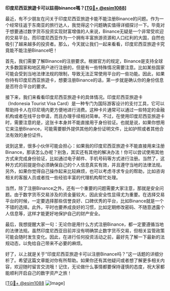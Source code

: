 **印度尼西亚旅遊卡可以註冊binance嗎？[[TG💪+ @esim1088](https://t.me/s/esim1088)]**

最近，有不少朋友在问关于印度尼西亚旅遊卡能不能注册Binance的问题。作为一个经常往返于东南亚的旅行达人，我觉得这个问题确实值得详细探讨一下。毕竟对于想要通过数字货币投资实现财富增值的人来说，Binance无疑是一个非常受欢迎的交易平台。而印度尼西亚作为一个拥有丰富旅游资源和人口红利的大国，自然也吸引了越来越多的投资者。那么，今天就让我们一起来看看，印度尼西亚旅遊卡究竟能不能注册Binance吧！

首先，我们需要了解Binance的注册要求。根据官方的规定，Binance是支持全球大多数国家和地区用户进行注册的，但是有一些特殊情况需要注意。比如某些国家可能会受到当地法律法规的限制，导致无法正常使用平台的一些功能。因此，如果你持有印度尼西亚旅遊卡，想要注册Binance的话，第一步就是确认你的身份信息是否符合平台的要求。

接下来，我们来看看印度尼西亚旅遊卡的具体情况。印度尼西亚旅遊卡（Indonesia Tourist Visa Card）是一种专门为国际游客设计的支付工具，它可以帮助持卡人在印尼境内更方便地进行消费。这种卡片通常可以通过一些特定的金融机构或者在线平台申请，而且办理手续相对简单。不过，在使用印度尼西亚旅遊卡时，需要注意的是，这张卡本身并不能直接用于身份验证。也就是说，如果你想用它来注册Binance，可能需要额外提供其他的身份证明文件，比如护照或者其他合法有效的身份证件。

说到这里，很多小伙伴可能会担心：如果我的印度尼西亚旅遊卡不能直接用来注册Binance，那该怎么办呢？别急，其实还有其他的解决办法！你可以尝试使用其他方式来完成身份验证，比如通过电子邮件、手机号码等方式进行注册。当然了，这种方式的前提是你必须确保自己的个人信息真实有效，并且遵守当地的法律法规。另外，如果你觉得自己操作起来比较麻烦，也可以考虑寻求专业的帮助，比如咨询相关的客服人员或者找一些经验丰富的代理机构帮忙处理。

当然，除了注册Binance之外，还有一个重要的问题需要大家注意，那就是安全问题。由于数字货币交易涉及的资金量较大，因此安全性显得尤为重要。在选择交易平台的时候，一定要选择那些信誉良好、口碑优秀的平台，比如Binance就是一个不错的选择。此外，平时也要养成良好的习惯，比如定期修改密码、不随意透露个人信息等，这样才能更好地保护自己的财产安全。

最后，我想提醒大家一句：无论你是用什么方式注册Binance，都一定要遵循当地的法律法规。虽然印度尼西亚目前并没有明确禁止数字货币交易，但相关监管政策可能会随时发生变化。因此，在进行任何投资活动之前，最好先了解一下最新的法规动态，以免给自己带来不必要的麻烦。

好了，以上就是关于“印度尼西亚旅遊卡可以注册Binance吗？”这一话题的详细分析了。希望这篇文章能对你有所帮助。如果你还有其他疑问或者想了解更多相关内容，欢迎随时留言交流哦！记住，无论做什么事情都要保持谨慎的态度，祝大家都能顺利开启自己的数字资产之旅！

[[TG💪+ @esim1088](https://t.me/s/esim1088) ![Image](https://i.postimg.cc/4NQfJmqS/Snipaste-2025-05-13-00-14-12.png)]